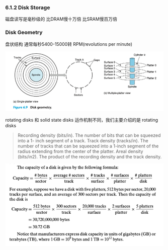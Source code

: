 ### 6.1.2 Disk Storage

磁盘读写是毫秒级的 比DRAM慢十万倍 比SRAM慢百万倍

### Disk Geometry
盘状结构 通常每秒5400-15000转 RPM(revolutions per minute)

![](2023-03-23-11-40-59.png)

rotating disks 和 solid state disks 运作机制不同，我们主要介绍的是 rotating disks

> Recording density (bits/in). The number of bits that can be squeezed into a 1- inch segment of a track.
> Track density (tracks/in). The number of tracks that can be squeezed into a 1-inch segment of the radius extending from the center of the platter.
> Areal density (bits/in2). The product of the recording density and the track density.

![](2023-03-23-11-51-58.png)